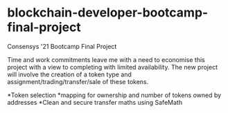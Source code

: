 # blockchain-developer-bootcamp-final-project
Consensys '21 Bootcamp Final Project

Time and work commitments leave me with a need to economise this project with a view to completing with limited availability.
The new project will involve the creation of a token type and assignment/trading/transfer/sale of these tokens.

*Token selection
*mapping for ownership and number of tokens owned by addresses
*Clean and secure transfer maths using SafeMath
